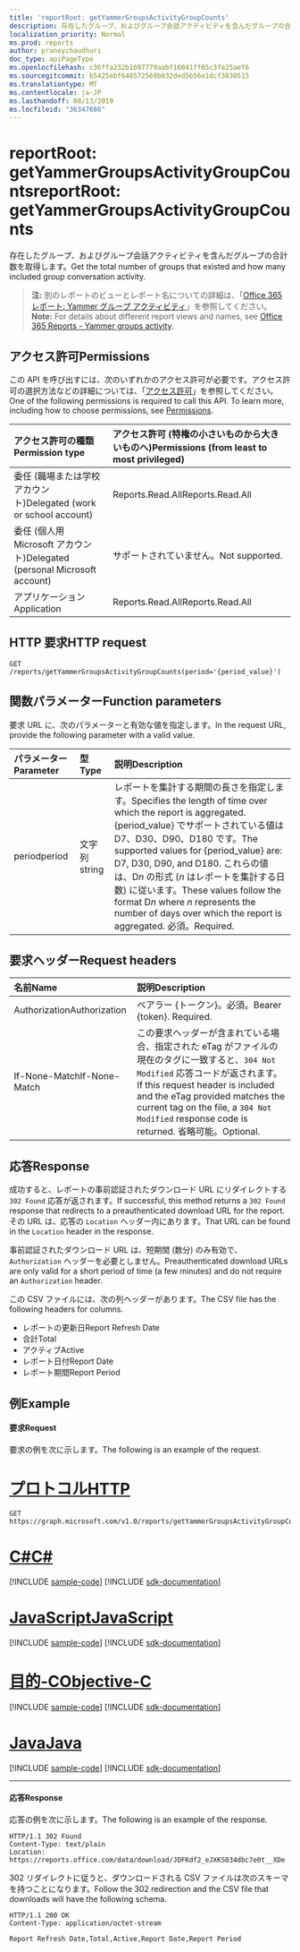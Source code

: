 ```yaml
---
title: 'reportRoot: getYammerGroupsActivityGroupCounts'
description: 存在したグループ、およびグループ会話アクティビティを含んだグループの合計数を取得します。
localization_priority: Normal
ms.prod: reports
author: pranoychaudhuri
doc_type: apiPageType
ms.openlocfilehash: c36ffa232b1697779aabf16041ff65c3fe25aef6
ms.sourcegitcommit: b5425ebf648572569b032ded5b56e1dcf3830515
ms.translationtype: MT
ms.contentlocale: ja-JP
ms.lasthandoff: 08/13/2019
ms.locfileid: "36347686"
---
```

# <a name="reportroot-getyammergroupsactivitygroupcounts"></a><span data-ttu-id="1deaa-103">reportRoot: getYammerGroupsActivityGroupCounts</span><span class="sxs-lookup"><span data-stu-id="1deaa-103">reportRoot: getYammerGroupsActivityGroupCounts</span></span>

<span data-ttu-id="1deaa-104">存在したグループ、およびグループ会話アクティビティを含んだグループの合計数を取得します。</span><span class="sxs-lookup"><span data-stu-id="1deaa-104">Get the total number of groups that existed and how many included group conversation activity.</span></span>

> <span data-ttu-id="1deaa-105">**注:** 別のレポートのビューとレポート名についての詳細は、「[Office 365 レポート: Yammer グループ アクティビティ](https://support.office.com/client/Yammer-groups-activity-report-94dd92ec-ea73-43c6-b51f-2a11fd78aa31)」を参照してください。</span><span class="sxs-lookup"><span data-stu-id="1deaa-105">**Note:** For details about different report views and names, see [Office 365 Reports - Yammer groups activity](https://support.office.com/client/Yammer-groups-activity-report-94dd92ec-ea73-43c6-b51f-2a11fd78aa31).</span></span>

## <a name="permissions"></a><span data-ttu-id="1deaa-106">アクセス許可</span><span class="sxs-lookup"><span data-stu-id="1deaa-106">Permissions</span></span>

<span data-ttu-id="1deaa-p101">この API を呼び出すには、次のいずれかのアクセス許可が必要です。アクセス許可の選択方法などの詳細については、「[アクセス許可](/graph/permissions-reference)」を参照してください。</span><span class="sxs-lookup"><span data-stu-id="1deaa-p101">One of the following permissions is required to call this API. To learn more, including how to choose permissions, see [Permissions](/graph/permissions-reference).</span></span>

| <span data-ttu-id="1deaa-109">アクセス許可の種類</span><span class="sxs-lookup"><span data-stu-id="1deaa-109">Permission type</span></span>                        | <span data-ttu-id="1deaa-110">アクセス許可 (特権の小さいものから大きいものへ)</span><span class="sxs-lookup"><span data-stu-id="1deaa-110">Permissions (from least to most privileged)</span></span> |
| :------------------------------------- | :--------------------------------------- |
| <span data-ttu-id="1deaa-111">委任 (職場または学校アカウント)</span><span class="sxs-lookup"><span data-stu-id="1deaa-111">Delegated (work or school account)</span></span>     | <span data-ttu-id="1deaa-112">Reports.Read.All</span><span class="sxs-lookup"><span data-stu-id="1deaa-112">Reports.Read.All</span></span>                         |
| <span data-ttu-id="1deaa-113">委任 (個人用 Microsoft アカウント)</span><span class="sxs-lookup"><span data-stu-id="1deaa-113">Delegated (personal Microsoft account)</span></span> | <span data-ttu-id="1deaa-114">サポートされていません。</span><span class="sxs-lookup"><span data-stu-id="1deaa-114">Not supported.</span></span>                           |
| <span data-ttu-id="1deaa-115">アプリケーション</span><span class="sxs-lookup"><span data-stu-id="1deaa-115">Application</span></span>                            | <span data-ttu-id="1deaa-116">Reports.Read.All</span><span class="sxs-lookup"><span data-stu-id="1deaa-116">Reports.Read.All</span></span>                         |

## <a name="http-request"></a><span data-ttu-id="1deaa-117">HTTP 要求</span><span class="sxs-lookup"><span data-stu-id="1deaa-117">HTTP request</span></span>


<!-- { "blockType": "ignored" } --> 

```http
GET /reports/getYammerGroupsActivityGroupCounts(period='{period_value}')
```

## <a name="function-parameters"></a><span data-ttu-id="1deaa-118">関数パラメーター</span><span class="sxs-lookup"><span data-stu-id="1deaa-118">Function parameters</span></span>

<span data-ttu-id="1deaa-119">要求 URL に、次のパラメーターと有効な値を指定します。</span><span class="sxs-lookup"><span data-stu-id="1deaa-119">In the request URL, provide the following parameter with a valid value.</span></span>

| <span data-ttu-id="1deaa-120">パラメーター</span><span class="sxs-lookup"><span data-stu-id="1deaa-120">Parameter</span></span> | <span data-ttu-id="1deaa-121">型</span><span class="sxs-lookup"><span data-stu-id="1deaa-121">Type</span></span>   | <span data-ttu-id="1deaa-122">説明</span><span class="sxs-lookup"><span data-stu-id="1deaa-122">Description</span></span>                              |
| :-------- | :----- | :--------------------------------------- |
| <span data-ttu-id="1deaa-123">period</span><span class="sxs-lookup"><span data-stu-id="1deaa-123">period</span></span>    | <span data-ttu-id="1deaa-124">文字列</span><span class="sxs-lookup"><span data-stu-id="1deaa-124">string</span></span> | <span data-ttu-id="1deaa-125">レポートを集計する期間の長さを指定します。</span><span class="sxs-lookup"><span data-stu-id="1deaa-125">Specifies the length of time over which the report is aggregated.</span></span> <span data-ttu-id="1deaa-126">{period_value} でサポートされている値は D7、D30、D90、D180 です。</span><span class="sxs-lookup"><span data-stu-id="1deaa-126">The supported values for {period_value} are: D7, D30, D90, and D180.</span></span> <span data-ttu-id="1deaa-127">これらの値は、D*n* の形式 (*n* はレポートを集計する日数) に従います。</span><span class="sxs-lookup"><span data-stu-id="1deaa-127">These values follow the format D*n* where *n* represents the number of days over which the report is aggregated.</span></span> <span data-ttu-id="1deaa-128">必須。</span><span class="sxs-lookup"><span data-stu-id="1deaa-128">Required.</span></span> |

## <a name="request-headers"></a><span data-ttu-id="1deaa-129">要求ヘッダー</span><span class="sxs-lookup"><span data-stu-id="1deaa-129">Request headers</span></span>

| <span data-ttu-id="1deaa-130">名前</span><span class="sxs-lookup"><span data-stu-id="1deaa-130">Name</span></span>          | <span data-ttu-id="1deaa-131">説明</span><span class="sxs-lookup"><span data-stu-id="1deaa-131">Description</span></span>                              |
| :------------ | :--------------------------------------- |
| <span data-ttu-id="1deaa-132">Authorization</span><span class="sxs-lookup"><span data-stu-id="1deaa-132">Authorization</span></span> | <span data-ttu-id="1deaa-p103">ベアラー {トークン}。必須。</span><span class="sxs-lookup"><span data-stu-id="1deaa-p103">Bearer {token}. Required.</span></span>                |
| <span data-ttu-id="1deaa-135">If-None-Match</span><span class="sxs-lookup"><span data-stu-id="1deaa-135">If-None-Match</span></span> | <span data-ttu-id="1deaa-136">この要求ヘッダーが含まれている場合、指定された eTag がファイルの現在のタグに一致すると、`304 Not Modified` 応答コードが返されます。</span><span class="sxs-lookup"><span data-stu-id="1deaa-136">If this request header is included and the eTag provided matches the current tag on the file, a `304 Not Modified` response code is returned.</span></span> <span data-ttu-id="1deaa-137">省略可能。</span><span class="sxs-lookup"><span data-stu-id="1deaa-137">Optional.</span></span> |

## <a name="response"></a><span data-ttu-id="1deaa-138">応答</span><span class="sxs-lookup"><span data-stu-id="1deaa-138">Response</span></span>

<span data-ttu-id="1deaa-139">成功すると、レポートの事前認証されたダウンロード URL にリダイレクトする `302 Found` 応答が返されます。</span><span class="sxs-lookup"><span data-stu-id="1deaa-139">If successful, this method returns a `302 Found` response that redirects to a preauthenticated download URL for the report.</span></span> <span data-ttu-id="1deaa-140">その URL は、応答の `Location` ヘッダー内にあります。</span><span class="sxs-lookup"><span data-stu-id="1deaa-140">That URL can be found in the `Location` header in the response.</span></span>

<span data-ttu-id="1deaa-141">事前認証されたダウンロード URL は、短期間 (数分) のみ有効で、`Authorization` ヘッダーを必要としません。</span><span class="sxs-lookup"><span data-stu-id="1deaa-141">Preauthenticated download URLs are only valid for a short period of time (a few minutes) and do not require an `Authorization` header.</span></span>

<span data-ttu-id="1deaa-142">この CSV ファイルには、次の列ヘッダーがあります。</span><span class="sxs-lookup"><span data-stu-id="1deaa-142">The CSV file has the following headers for columns.</span></span>

- <span data-ttu-id="1deaa-143">レポートの更新日</span><span class="sxs-lookup"><span data-stu-id="1deaa-143">Report Refresh Date</span></span>
- <span data-ttu-id="1deaa-144">合計</span><span class="sxs-lookup"><span data-stu-id="1deaa-144">Total</span></span>
- <span data-ttu-id="1deaa-145">アクティブ</span><span class="sxs-lookup"><span data-stu-id="1deaa-145">Active</span></span>
- <span data-ttu-id="1deaa-146">レポート日付</span><span class="sxs-lookup"><span data-stu-id="1deaa-146">Report Date</span></span>
- <span data-ttu-id="1deaa-147">レポート期間</span><span class="sxs-lookup"><span data-stu-id="1deaa-147">Report Period</span></span>

## <a name="example"></a><span data-ttu-id="1deaa-148">例</span><span class="sxs-lookup"><span data-stu-id="1deaa-148">Example</span></span>

#### <a name="request"></a><span data-ttu-id="1deaa-149">要求</span><span class="sxs-lookup"><span data-stu-id="1deaa-149">Request</span></span>

<span data-ttu-id="1deaa-150">要求の例を次に示します。</span><span class="sxs-lookup"><span data-stu-id="1deaa-150">The following is an example of the request.</span></span>


# <a name="httptabhttp"></a>[<span data-ttu-id="1deaa-151">プロトコル</span><span class="sxs-lookup"><span data-stu-id="1deaa-151">HTTP</span></span>](#tab/http)
<!--{
  "blockType": "request",
  "isComposable": true,
  "name": "reportroot_getyammergroupsactivitygroupcounts"
}-->

```http
GET https://graph.microsoft.com/v1.0/reports/getYammerGroupsActivityGroupCounts(period='D7')
```
# <a name="ctabcsharp"></a>[<span data-ttu-id="1deaa-152">C#</span><span class="sxs-lookup"><span data-stu-id="1deaa-152">C#</span></span>](#tab/csharp)
[!INCLUDE [sample-code](../includes/snippets/csharp/reportroot-getyammergroupsactivitygroupcounts-csharp-snippets.md)]
[!INCLUDE [sdk-documentation](../includes/snippets/snippets-sdk-documentation-link.md)]

# <a name="javascripttabjavascript"></a>[<span data-ttu-id="1deaa-153">JavaScript</span><span class="sxs-lookup"><span data-stu-id="1deaa-153">JavaScript</span></span>](#tab/javascript)
[!INCLUDE [sample-code](../includes/snippets/javascript/reportroot-getyammergroupsactivitygroupcounts-javascript-snippets.md)]
[!INCLUDE [sdk-documentation](../includes/snippets/snippets-sdk-documentation-link.md)]

# <a name="objective-ctabobjc"></a>[<span data-ttu-id="1deaa-154">目的-C</span><span class="sxs-lookup"><span data-stu-id="1deaa-154">Objective-C</span></span>](#tab/objc)
[!INCLUDE [sample-code](../includes/snippets/objc/reportroot-getyammergroupsactivitygroupcounts-objc-snippets.md)]
[!INCLUDE [sdk-documentation](../includes/snippets/snippets-sdk-documentation-link.md)]

# <a name="javatabjava"></a>[<span data-ttu-id="1deaa-155">Java</span><span class="sxs-lookup"><span data-stu-id="1deaa-155">Java</span></span>](#tab/java)
[!INCLUDE [sample-code](../includes/snippets/java/reportroot-getyammergroupsactivitygroupcounts-java-snippets.md)]
[!INCLUDE [sdk-documentation](../includes/snippets/snippets-sdk-documentation-link.md)]

---


#### <a name="response"></a><span data-ttu-id="1deaa-156">応答</span><span class="sxs-lookup"><span data-stu-id="1deaa-156">Response</span></span>

<span data-ttu-id="1deaa-157">応答の例を次に示します。</span><span class="sxs-lookup"><span data-stu-id="1deaa-157">The following is an example of the response.</span></span>

<!-- {
  "blockType": "response",
  "truncated": true,
  "@odata.type": "microsoft.graph.report"
} -->

```http
HTTP/1.1 302 Found
Content-Type: text/plain
Location: https://reports.office.com/data/download/JDFKdf2_eJXKS034dbc7e0t__XDe
```

<span data-ttu-id="1deaa-158">302 リダイレクトに従うと、ダウンロードされる CSV ファイルは次のスキーマを持つことになります。</span><span class="sxs-lookup"><span data-stu-id="1deaa-158">Follow the 302 redirection and the CSV file that downloads will have the following schema.</span></span>

<!-- { "blockType": "ignored" } --> 

```http
HTTP/1.1 200 OK
Content-Type: application/octet-stream

Report Refresh Date,Total,Active,Report Date,Report Period
```
<!-- uuid: 8fcb5dbc-d5aa-4681-8e31-b001d5168d79 
2015-10-25 14:57:30 UTC -->
<!-- {
  "type": "#page.annotation",
  "description": "Example",
  "keywords": "",
  "section": "documentation",
  "tocPath": "",
  "suppressions": [
  ]
}-->
